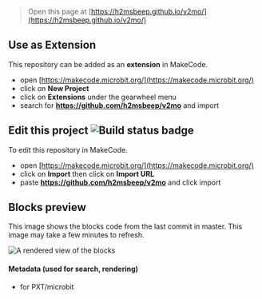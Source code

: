
> Open this page at [https://h2msbeep.github.io/v2mo/](https://h2msbeep.github.io/v2mo/)

## Use as Extension

This repository can be added as an **extension** in MakeCode.

* open [https://makecode.microbit.org/](https://makecode.microbit.org/)
* click on **New Project**
* click on **Extensions** under the gearwheel menu
* search for **https://github.com/h2msbeep/v2mo** and import

## Edit this project ![Build status badge](https://github.com/h2msbeep/v2mo/workflows/MakeCode/badge.svg)

To edit this repository in MakeCode.

* open [https://makecode.microbit.org/](https://makecode.microbit.org/)
* click on **Import** then click on **Import URL**
* paste **https://github.com/h2msbeep/v2mo** and click import

## Blocks preview

This image shows the blocks code from the last commit in master.
This image may take a few minutes to refresh.

![A rendered view of the blocks](https://github.com/h2msbeep/v2mo/raw/master/.github/makecode/blocks.png)

#### Metadata (used for search, rendering)

* for PXT/microbit
<script src="https://makecode.com/gh-pages-embed.js"></script><script>makeCodeRender("{{ site.makecode.home_url }}", "{{ site.github.owner_name }}/{{ site.github.repository_name }}");</script>
